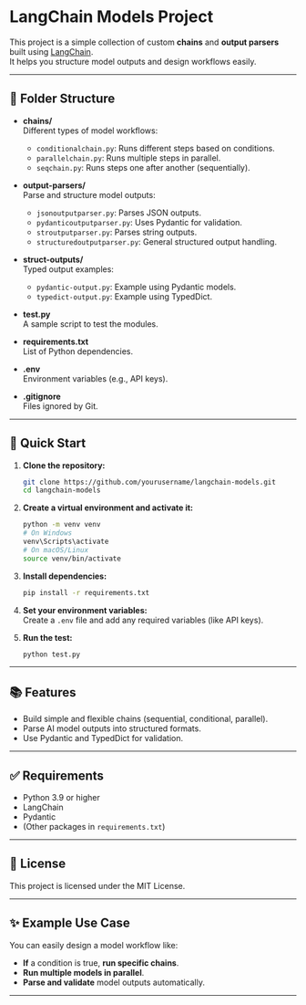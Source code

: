# LangChain Models Project

This project is a simple collection of custom **chains** and **output parsers** built using [LangChain](https://github.com/langchain-ai/langchain).  
It helps you structure model outputs and design workflows easily.

---

## 📂 Folder Structure

- **chains/**  
  Different types of model workflows:
  - `conditionalchain.py`: Runs different steps based on conditions.
  - `parallelchain.py`: Runs multiple steps in parallel.
  - `seqchain.py`: Runs steps one after another (sequentially).

- **output-parsers/**  
  Parse and structure model outputs:
  - `jsonoutputparser.py`: Parses JSON outputs.
  - `pydanticoutputparser.py`: Uses Pydantic for validation.
  - `stroutputparser.py`: Parses string outputs.
  - `structuredoutputparser.py`: General structured output handling.

- **struct-outputs/**  
  Typed output examples:
  - `pydantic-output.py`: Example using Pydantic models.
  - `typedict-output.py`: Example using TypedDict.

- **test.py**  
  A sample script to test the modules.

- **requirements.txt**  
  List of Python dependencies.

- **.env**  
  Environment variables (e.g., API keys).

- **.gitignore**  
  Files ignored by Git.

---

## 🚀 Quick Start

1. **Clone the repository:**

    ```bash
    git clone https://github.com/yourusername/langchain-models.git
    cd langchain-models
    ```

2. **Create a virtual environment and activate it:**

    ```bash
    python -m venv venv
    # On Windows
    venv\Scripts\activate
    # On macOS/Linux
    source venv/bin/activate
    ```

3. **Install dependencies:**

    ```bash
    pip install -r requirements.txt
    ```

4. **Set your environment variables:**  
Create a `.env` file and add any required variables (like API keys).

5. **Run the test:**

    ```bash
    python test.py
    ```

---

## 📚 Features

- Build simple and flexible chains (sequential, conditional, parallel).
- Parse AI model outputs into structured formats.
- Use Pydantic and TypedDict for validation.

---

## ✅ Requirements

- Python 3.9 or higher
- LangChain
- Pydantic
- (Other packages in `requirements.txt`)

---

## 📜 License

This project is licensed under the MIT License.

---

## ✨ Example Use Case

You can easily design a model workflow like:
- **If** a condition is true, **run specific chains**.
- **Run multiple models in parallel**.
- **Parse and validate** model outputs automatically.

---
